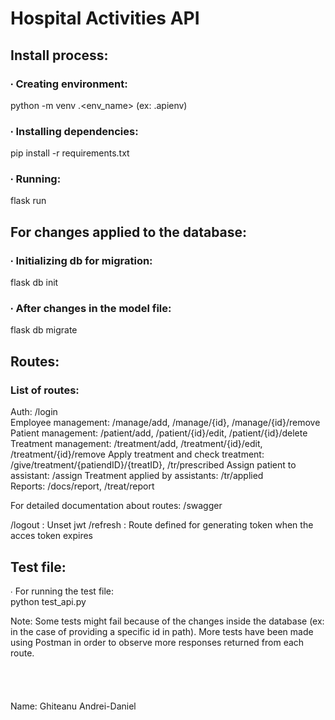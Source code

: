 # Hospital Activities API
## Install process:       
### ∙ Creating environment:  
python -m venv .<env_name> (ex: .apienv)  

### ∙ Installing dependencies:
pip install -r requirements.txt
    
### ∙ Running:  
flask run  

## For changes applied to the database:  
### ∙ Initializing db for migration:  
flask db init  
### ∙ After changes in the model file:  
flask db migrate

## Routes:
### List of routes:
Auth: /login   
Employee management: /manage/add, /manage/{id}, /manage/{id}/remove  
Patient management: /patient/add, /patient/{id}/edit, /patient/{id}/delete  
Treatment management: /treatment/add, /treatment/{id}/edit, /treatment/{id}/remove
Apply treatment and check treatment: /give/treatment/{patiendID}/{treatID}, /tr/prescribed
Assign patient to assistant: /assign
Treatment applied by assistants: /tr/applied  
Reports: /docs/report, /treat/report

For detailed documentation about routes: /swagger

/logout : Unset jwt
/refresh : Route defined for generating token when the acces token expires

## Test file:  
∙ For running the test file:  
python test_api.py

Note:
Some tests might fail because of the changes inside the database (ex: in the case of providing a specific id in path).
More tests have been made using Postman in order to observe more responses returned from each route.  
&nbsp;  
&nbsp;  
&nbsp;  
&nbsp;  
Name: Ghiteanu Andrei-Daniel  
